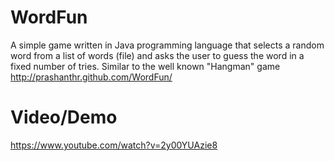 WordFun
=======

A simple game written in Java programming language that selects a random word from a list of words (file) and asks the user to guess the word in a fixed number of tries. Similar to the well known "Hangman" game  
http://prashanthr.github.com/WordFun/

# Video/Demo
https://www.youtube.com/watch?v=2y00YUAzie8
